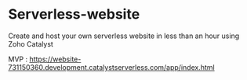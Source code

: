 # Serverless-website

Create and host your own serverless website in less than an hour using Zoho Catalyst 

MVP : https://website-731150360.development.catalystserverless.com/app/index.html
